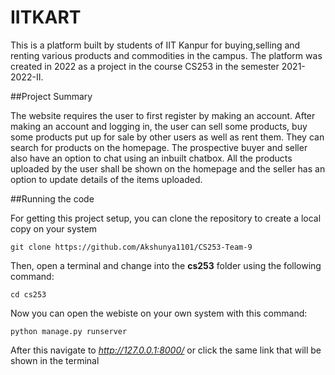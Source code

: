 # IITKART

This is a platform built by students of IIT Kanpur for buying,selling and renting various products and commodities in the campus.
The platform was created in 2022 as a project in the course CS253 in the semester 2021-2022-II. 

##Project Summary

The website requires the user to first register by making an account. After making an account and logging in, the user can sell some products, buy some products put up for sale by other users as well as rent them. They can search for products on the homepage. The prospective buyer and seller also have an option to chat using an inbuilt chatbox. All the products uploaded by the user shall be shown on the homepage and the seller has an option to update details of the items uploaded.

##Running the code

For getting this project setup, you can clone the repository to create a local copy on your system

```
git clone https://github.com/Akshunya1101/CS253-Team-9
```

Then, open a terminal and change into the **cs253** folder using the following command:

```
cd cs253
```

Now you can open the webiste on your own system with this command:

```
python manage.py runserver
```
After this navigate to _http://127.0.0.1:8000/_ or click the same link that will be shown in the terminal
